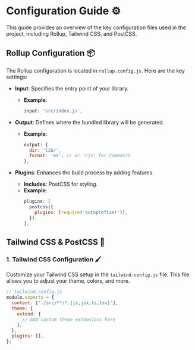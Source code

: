 # Configuration Guide ⚙️

This guide provides an overview of the key configuration files used in the project, including Rollup, Tailwind CSS, and PostCSS.

## Rollup Configuration 📦

The Rollup configuration is located in `rollup.config.js`. Here are the key settings:

- **Input**: Specifies the entry point of your library.
  - **Example**: 
    ```javascript
    input: 'src/index.js',
    ```

- **Output**: Defines where the bundled library will be generated.
  - **Example**: 
    ```javascript
    output: {
      dir: 'lib/',
      format: 'es', // or 'cjs' for CommonJS
    },
    ```

- **Plugins**: Enhances the build process by adding features.
  - **Includes**: PostCSS for styling.
  - **Example**: 
    ```javascript
    plugins: [
      postcss({
        plugins: [require('autoprefixer')],
      }),
    ],
    ```

## Tailwind CSS & PostCSS 🎨

### 1. Tailwind CSS Configuration 🖌️

Customize your Tailwind CSS setup in the `tailwind.config.js` file. This file allows you to adjust your theme, colors, and more.

```javascript
// tailwind.config.js
module.exports = {
  content: ['./src/**/*.{js,jsx,ts,tsx}'],
  theme: {
    extend: {
      // Add custom theme extensions here
    },
  },
  plugins: [],
};
